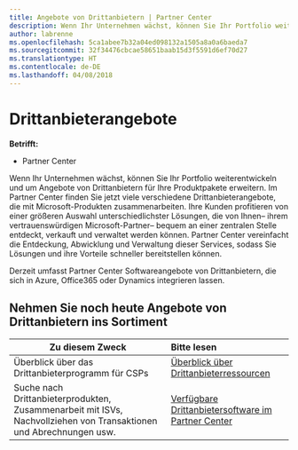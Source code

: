 ```yaml
---
title: Angebote von Drittanbietern | Partner Center
description: Wenn Ihr Unternehmen wächst, können Sie Ihr Portfolio weiterentwickeln und um Angebote von Drittanbietern für Ihre Produktpakete erweitern.
author: labrenne
ms.openlocfilehash: 5ca1abee7b32a04ed098132a1505a8a0a6baeda7
ms.sourcegitcommit: 32f34476cbcae58651baab15d3f5591d6ef70d27
ms.translationtype: HT
ms.contentlocale: de-DE
ms.lasthandoff: 04/08/2018
---
```

# <a name="third-party-offers"></a>Drittanbieterangebote 

**Betrifft:**

- Partner Center

Wenn Ihr Unternehmen wächst, können Sie Ihr Portfolio weiterentwickeln und um Angebote von Drittanbietern für Ihre Produktpakete erweitern. Im Partner Center finden Sie jetzt viele verschiedene Drittanbieterangebote, die mit Microsoft-Produkten zusammenarbeiten. Ihre Kunden profitieren von einer größeren Auswahl unterschiedlichster Lösungen, die von Ihnen– ihrem vertrauenswürdigen Microsoft-Partner– bequem an einer zentralen Stelle entdeckt, verkauft und verwaltet werden können. Partner Center vereinfacht die Entdeckung, Abwicklung und Verwaltung dieser Services, sodass Sie Lösungen und ihre Vorteile schneller bereitstellen können.

Derzeit umfasst Partner Center Softwareangebote von Drittanbietern, die sich in Azure, Office365 oder Dynamics integrieren lassen.


## <a name="start-adding-third-party-offers-today"></a>Nehmen Sie noch heute Angebote von Drittanbietern ins Sortiment

|**Zu diesem Zweck**   |**Bitte lesen**   |
|------------------|:--------------------|
|Überblick über das Drittanbieterprogramm für CSPs  |[Überblick über Drittanbieterressourcen](https://assets.microsoft.com/ThirdPartyOffers-Overview.pptx)|
|Suche nach Drittanbieterprodukten, Zusammenarbeit mit ISVs, Nachvollziehen von Transaktionen und Abrechnungen usw.| [Verfügbare Drittanbietersoftware im Partner Center](third-party-help.md) 

